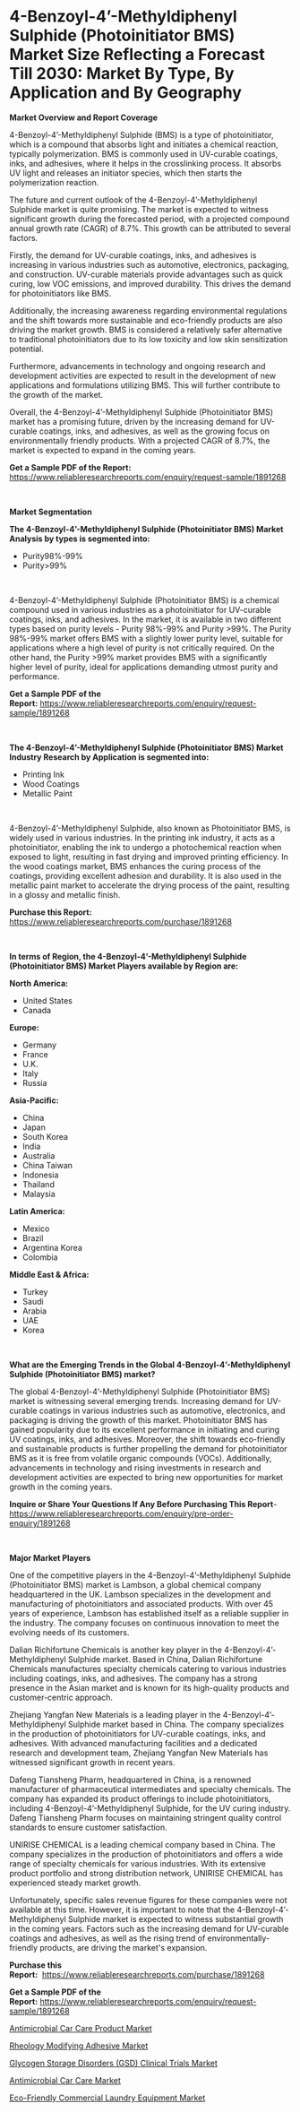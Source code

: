 <p><h1>4-Benzoyl-4’-Methyldiphenyl Sulphide (Photoinitiator BMS) Market Size Reflecting a Forecast Till 2030: Market By Type, By Application and By Geography</h1></p><p><strong>Market Overview and Report Coverage</strong></p>
<p><p>4-Benzoyl-4’-Methyldiphenyl Sulphide (BMS) is a type of photoinitiator, which is a compound that absorbs light and initiates a chemical reaction, typically polymerization. BMS is commonly used in UV-curable coatings, inks, and adhesives, where it helps in the crosslinking process. It absorbs UV light and releases an initiator species, which then starts the polymerization reaction.</p><p>The future and current outlook of the 4-Benzoyl-4’-Methyldiphenyl Sulphide market is quite promising. The market is expected to witness significant growth during the forecasted period, with a projected compound annual growth rate (CAGR) of 8.7%. This growth can be attributed to several factors.</p><p>Firstly, the demand for UV-curable coatings, inks, and adhesives is increasing in various industries such as automotive, electronics, packaging, and construction. UV-curable materials provide advantages such as quick curing, low VOC emissions, and improved durability. This drives the demand for photoinitiators like BMS.</p><p>Additionally, the increasing awareness regarding environmental regulations and the shift towards more sustainable and eco-friendly products are also driving the market growth. BMS is considered a relatively safer alternative to traditional photoinitiators due to its low toxicity and low skin sensitization potential.</p><p>Furthermore, advancements in technology and ongoing research and development activities are expected to result in the development of new applications and formulations utilizing BMS. This will further contribute to the growth of the market.</p><p>Overall, the 4-Benzoyl-4’-Methyldiphenyl Sulphide (Photoinitiator BMS) market has a promising future, driven by the increasing demand for UV-curable coatings, inks, and adhesives, as well as the growing focus on environmentally friendly products. With a projected CAGR of 8.7%, the market is expected to expand in the coming years.</p></p>
<p><strong>Get a Sample PDF of the Report:</strong> <a href="https://www.reliableresearchreports.com/enquiry/request-sample/1891268">https://www.reliableresearchreports.com/enquiry/request-sample/1891268</a></p>
<p>&nbsp;</p>
<p><strong>Market Segmentation</strong></p>
<p><strong>The 4-Benzoyl-4’-Methyldiphenyl Sulphide (Photoinitiator BMS) Market Analysis by types is segmented into:</strong></p>
<p><ul><li>Purity98%-99%</li><li>Purity>99%</li></ul></p>
<p>&nbsp;</p>
<p><p>4-Benzoyl-4’-Methyldiphenyl Sulphide (Photoinitiator BMS) is a chemical compound used in various industries as a photoinitiator for UV-curable coatings, inks, and adhesives. In the market, it is available in two different types based on purity levels - Purity 98%-99% and Purity >99%. The Purity 98%-99% market offers BMS with a slightly lower purity level, suitable for applications where a high level of purity is not critically required. On the other hand, the Purity >99% market provides BMS with a significantly higher level of purity, ideal for applications demanding utmost purity and performance.</p></p>
<p><strong>Get a Sample PDF of the Report:</strong>&nbsp;<a href="https://www.reliableresearchreports.com/enquiry/request-sample/1891268">https://www.reliableresearchreports.com/enquiry/request-sample/1891268</a></p>
<p>&nbsp;</p>
<p><strong>The 4-Benzoyl-4’-Methyldiphenyl Sulphide (Photoinitiator BMS) Market Industry Research by Application is segmented into:</strong></p>
<p><ul><li>Printing Ink</li><li>Wood Coatings</li><li>Metallic Paint</li></ul></p>
<p>&nbsp;</p>
<p><p>4-Benzoyl-4’-Methyldiphenyl Sulphide, also known as Photoinitiator BMS, is widely used in various industries. In the printing ink industry, it acts as a photoinitiator, enabling the ink to undergo a photochemical reaction when exposed to light, resulting in fast drying and improved printing efficiency. In the wood coatings market, BMS enhances the curing process of the coatings, providing excellent adhesion and durability. It is also used in the metallic paint market to accelerate the drying process of the paint, resulting in a glossy and metallic finish.</p></p>
<p><strong>Purchase this Report:</strong>&nbsp; <a href="https://www.reliableresearchreports.com/purchase/1891268">https://www.reliableresearchreports.com/purchase/1891268</a></p>
<p>&nbsp;</p>
<p><strong>In terms of Region, the 4-Benzoyl-4’-Methyldiphenyl Sulphide (Photoinitiator BMS) Market Players available by Region are:</strong></p>
<p>
    <p> <strong> North America: </strong>
        <ul>
            <li>United States</li>
            <li>Canada</li>
        </ul>
        </p> 
    <p> <strong> Europe: </strong>
        <ul>
            <li>Germany</li>
            <li>France</li>
            <li>U.K.</li>
            <li>Italy</li>
            <li>Russia</li>
        </ul>
        </p> 
    <p> <strong> Asia-Pacific: </strong>
        <ul>
            <li>China</li>
            <li>Japan</li>
            <li>South Korea</li>
            <li>India</li>
            <li>Australia</li>
            <li>China Taiwan</li>
            <li>Indonesia</li>
            <li>Thailand</li>
            <li>Malaysia</li>
        </ul>
        </p> 
    <p> <strong> Latin America: </strong>
        <ul>
            <li>Mexico</li>
            <li>Brazil</li>
            <li>Argentina Korea</li>
            <li>Colombia</li>
        </ul>
        </p> 
    <p> <strong> Middle East & Africa: </strong>
        <ul>
            <li>Turkey</li>
            <li>Saudi</li>
            <li>Arabia</li>
            <li>UAE</li>
            <li>Korea</li>
        </ul>
    </p>
    </p>
<p>&nbsp;</p>
<p><strong>What are the Emerging Trends in the Global 4-Benzoyl-4’-Methyldiphenyl Sulphide (Photoinitiator BMS) market?</strong></p>
<p><p>The global 4-Benzoyl-4’-Methyldiphenyl Sulphide (Photoinitiator BMS) market is witnessing several emerging trends. Increasing demand for UV-curable coatings in various industries such as automotive, electronics, and packaging is driving the growth of this market. Photoinitiator BMS has gained popularity due to its excellent performance in initiating and curing UV coatings, inks, and adhesives. Moreover, the shift towards eco-friendly and sustainable products is further propelling the demand for photoinitiator BMS as it is free from volatile organic compounds (VOCs). Additionally, advancements in technology and rising investments in research and development activities are expected to bring new opportunities for market growth in the coming years.</p></p>
<p><strong>Inquire or Share Your Questions If Any Before Purchasing This Report</strong>- <a href="https://www.reliableresearchreports.com/enquiry/pre-order-enquiry/1891268">https://www.reliableresearchreports.com/enquiry/pre-order-enquiry/1891268</a></p>
<p>&nbsp;</p>
<p><strong>Major Market Players</strong></p>
<p><p>One of the competitive players in the 4-Benzoyl-4’-Methyldiphenyl Sulphide (Photoinitiator BMS) market is Lambson, a global chemical company headquartered in the UK. Lambson specializes in the development and manufacturing of photoinitiators and associated products. With over 45 years of experience, Lambson has established itself as a reliable supplier in the industry. The company focuses on continuous innovation to meet the evolving needs of its customers.</p><p>Dalian Richifortune Chemicals is another key player in the 4-Benzoyl-4’-Methyldiphenyl Sulphide market. Based in China, Dalian Richifortune Chemicals manufactures specialty chemicals catering to various industries including coatings, inks, and adhesives. The company has a strong presence in the Asian market and is known for its high-quality products and customer-centric approach.</p><p>Zhejiang Yangfan New Materials is a leading player in the 4-Benzoyl-4’-Methyldiphenyl Sulphide market based in China. The company specializes in the production of photoinitiators for UV-curable coatings, inks, and adhesives. With advanced manufacturing facilities and a dedicated research and development team, Zhejiang Yangfan New Materials has witnessed significant growth in recent years.</p><p>Dafeng Tiansheng Pharm, headquartered in China, is a renowned manufacturer of pharmaceutical intermediates and specialty chemicals. The company has expanded its product offerings to include photoinitiators, including 4-Benzoyl-4’-Methyldiphenyl Sulphide, for the UV curing industry. Dafeng Tiansheng Pharm focuses on maintaining stringent quality control standards to ensure customer satisfaction.</p><p>UNIRISE CHEMICAL is a leading chemical company based in China. The company specializes in the production of photoinitiators and offers a wide range of specialty chemicals for various industries. With its extensive product portfolio and strong distribution network, UNIRISE CHEMICAL has experienced steady market growth.</p><p>Unfortunately, specific sales revenue figures for these companies were not available at this time. However, it is important to note that the 4-Benzoyl-4’-Methyldiphenyl Sulphide market is expected to witness substantial growth in the coming years. Factors such as the increasing demand for UV-curable coatings and adhesives, as well as the rising trend of environmentally-friendly products, are driving the market's expansion.</p></p>
<p><strong>Purchase this Report:</strong>&nbsp;&nbsp;<a href="https://www.reliableresearchreports.com/purchase/1891268">https://www.reliableresearchreports.com/purchase/1891268</a></p>
<p></p>
<p><strong>Get a Sample PDF of the Report:</strong>&nbsp;<a href="https://www.reliableresearchreports.com/enquiry/request-sample/1891268">https://www.reliableresearchreports.com/enquiry/request-sample/1891268</a></p>
<p><p><a href="https://medium.com/@joycelucas56/antimicrobial-car-care-product-market-insights-into-market-cagr-market-trends-and-growth-313670b0e7e2">Antimicrobial Car Care Product Market</a></p><p><a href="https://www.linkedin.com/pulse/decoding-rheology-modifying-adhesive-market-deep-dive-latest-amhpe/">Rheology Modifying Adhesive Market</a></p><p><a href="https://github.com/scarol104/Market-Research-Report-List-1/blob/main/glycogen-storage-disorders-gsd-clinical-trials-market.md">Glycogen Storage Disorders (GSD) Clinical Trials Market</a></p><p><a href="https://medium.com/@laurenbrown1918/antimicrobial-car-care-market-report-reveals-the-latest-trends-and-growth-opportunities-of-this-1069d41cd553">Antimicrobial Car Care Market</a></p><p><a href="https://github.com/dzharov81/Market-Research-Report-List-1/blob/main/eco-friendly-commercial-laundry-equipment-market.md">Eco-Friendly Commercial Laundry Equipment Market</a></p></p>